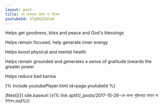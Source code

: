 ```yaml
---
layout: post
title: ওম মাকড়ায়া নামায গা টাইমস
youtubeId: eTg9GZ2UCoA
---
```

 
 
Helps get goodness, bliss and peace and God's blessings
 
Helps remain focused, help generate inner energy 
 
Helps boost physical and mental health 
 
Helps remain grounded and generates a sense of gratitude towards the greater power 
 
Helps reduce bad karma
 
 
 
 


{% include youtubePlayer.html id=page.youtubeId %}
 
[Next]({{ site.baseurl }}{% link  split1/_posts/2017-10-26-ওম কালা পূজিথায়া নামায গা টাইমস.md%})
 
